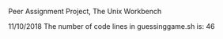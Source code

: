 Peer Assignment Project, The Unix Workbench

11/10/2018 The number of code lines in guessinggame.sh is: 46
